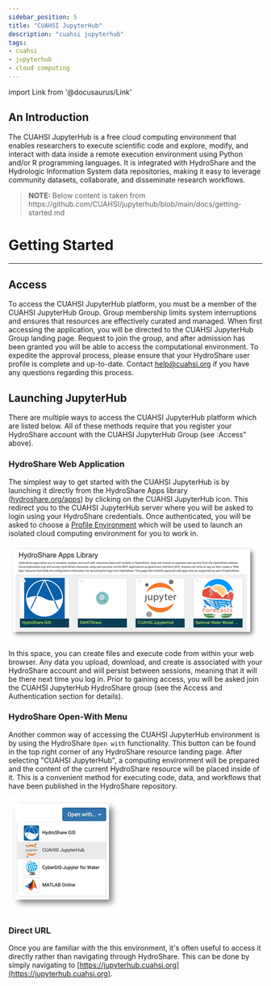 ```yaml
---
sidebar_position: 5
title: "CUAHSI JupyterHub"
description: "cuahsi jupyterhub"
tags: 
- cuahsi
- jupyterhub
- cloud computing
---
```


import Link from '@docusaurus/Link'

## An Introduction

The CUAHSI JupyterHub is a free cloud computing environment that enables researchers to execute scientific code and explore, modify, and interact with data inside a remote execution environment using Python and/or R programming languages. It is integrated with HydroShare and the Hydrologic Information System data repositories, making it easy to leverage community datasets, collaborate, and disseminate research workflows.

<blockquote>
  <p><strong>NOTE:</strong> Below content is taken from <Link to="https://github.com/CUAHSI/jupyterhub/blob/main/docs/getting-started.md">https://github.com/CUAHSI/jupyterhub/blob/main/docs/getting-started.md</Link></p>
</blockquote>

# Getting Started
---

## Access

To access the CUAHSI JupyterHub platform, you must be a member of the CUAHSI JupyterHub Group. Group membership limits system interruptions and ensures that resources are effectively curated and managed. When first accessing the application, you will be directed to the CUAHSI JupyterHub Group landing page. Request to join the group, and after admission has been granted you will be able to access the computational environment. To expedite the approval process, please ensure that your HydroShare user profile is complete and up-to-date. Contact help@cuahsi.org if you have any questions regarding this process.


## Launching JupyterHub

There are multiple ways to access the CUAHSI JupyterHub platform which are listed below. All of these methods require that you register your HydroShare account with the CUAHSI JupyterHub Group (see :Access" above).

### HydroShare Web Application
The simplest way to get started with the CUAHSI JupyterHub is by launching it directly from the HydroShare Apps library ([hydroshare.org/apps](https://hydroshare.org/apps)) by clicking on the CUAHSI JupyterHub icon. This redirect you to the CUAHSI JupyterHub server where you will be asked to login using your HydroShare credentials. Once authenticated, you will be asked to choose a [Profile Environment](https://github.com/CUAHSI/jupyterhub/blob/main/docs/getting-started.md) which will be used to launch an isolated cloud computing environment for you to work in. 

![HydroShare Apps Library](../../../../static/img/hsapps-library.png)

In this space, you can create files and execute code from within your web browser. Any data you upload, download, and create is associated with your HydroShare account and will persist between sessions, meaning that it will be there next time you log in. Prior to gaining access, you will be asked join the CUAHSI JupyterHub HydroShare group (see the Access and Authentication section for details).

### HydroShare Open-With Menu
Another common way of accessing the CUAHSI JupyterHub environment is by using the HydroShare `Open with` functionality. This button can be found in the top right corner of any HydroShare resource landing page. After selecting "CUAHSI JupyterHub", a computing environment will be prepared and the content of the current HydroShare resource will be placed inside of it. This is a convenient method for executing code, data, and workflows that have been published in the HydroShare repository.


![HydroShare Open With](../../../../static/img/hsapps-open-with.png)

### Direct URL 

Once you are familiar with the this environment, it's often useful to access it directly rather than navigating through HydroShare. This can be done by simply navigating to [https://jupyterhub.cuahsi.org](https://jupyterhub.cuahsi.org).